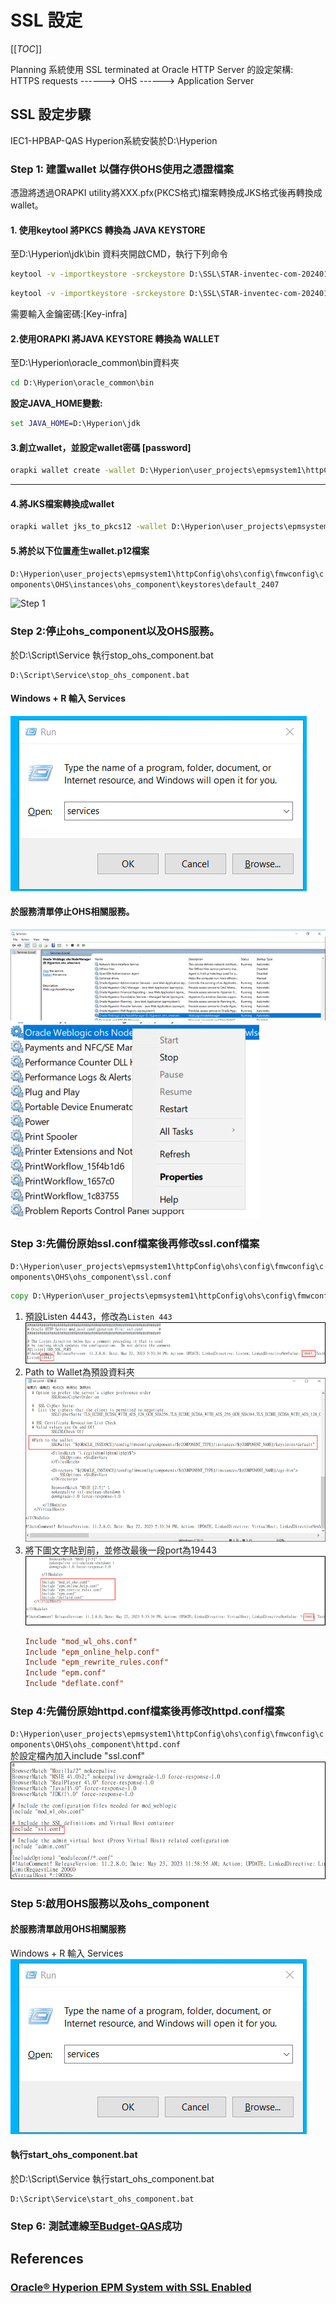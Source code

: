 # SSL 設定 

[[_TOC_]]

Planning 系統使用 SSL terminated at Oracle HTTP Server 的設定架構:  
HTTPS requests ------> OHS ------> Application Server  

## SSL 設定步驟
IEC1-HPBAP-QAS Hyperion系統安裝於D:\Hyperion

### Step 1: 建置wallet 以儲存供OHS使用之憑證檔案
憑證將透過ORAPKI utility將XXX.pfx(PKCS格式)檔案轉換成JKS格式後再轉換成wallet。

#### 1. 使用keytool 將PKCS 轉換為 JAVA KEYSTORE  
至D:\Hyperion\jdk\bin 資料夾開啟CMD，執行下列命令  
```cmd
keytool -v -importkeystore -srckeystore D:\SSL\STAR-inventec-com-20240131\STAR_inventec.com\IIS\STAR_inventec.com.pfx -srcstoretype PKCS12 -destkeystore D:\SSL\Hyperion-SSL-202406.jks -deststoretype JKS
```  

```cmd
keytool -v -importkeystore -srckeystore D:\SSL\STAR-inventec-com-20240131\STAR_inventec.com\IIS\STAR_inventec.com.pfx -srcstoretype PKCS12 -destkeystore D:\SSL\Hyperion-SSL-20240627.jks -deststoretype pkcs12
```  
需要輸入金鑰密碼:[Key-infra]
#### 2.使用ORAPKI 將JAVA KEYSTORE 轉換為 WALLET
至D:\Hyperion\oracle_common\bin資料夾
``` cmd
cd D:\Hyperion\oracle_common\bin
```
**設定JAVA_HOME變數:**
```cmd
set JAVA_HOME=D:\Hyperion\jdk
```
#### 3.創立wallet，並設定wallet密碼 [password] 

```cmd
orapki wallet create -wallet D:\Hyperion\user_projects\epmsystem1\httpConfig\ohs\config\fmwconfig\components\OHS\instances\ohs_component\keystores\default_2407 -auto_login -pwd $RFFV5tgb6yhn 
```

<!-- 
```cmd
orapki wallet create -wallet D:\Hyperion\user_projects\epmsystem1\httpConfig\ohs\config\fmwconfig\components\OHS\instances\ohs_component\keystores\default_Sara -pwd ^YHN7ujm8ik, -auto_login
```

```cmd
orapki wallet jks_to_pkcs12 -wallet D:\Hyperion\user_projects\epmsystem1\httpConfig\ohs\config\fmwconfig\components\OHS\instances\ohs_component\keystores\default_Sara -pwd ^YHN7ujm8ik, -keystore D:\SSL\Hyperion-SSL-20240627.jks -jkspwd 2881072128797
``` -->

---
<!-- ``` cmd
orapki wallet create -wallet D:\Hyperion\user_projects\epmsystem1\httpConfig\ohs\config\fmwconfig\components\OHS\instances\ohs_component\keystores\default_Sara -pwd [password] -auto_login 
```

```
orapki wallet add -wallet D:\Hyperion\user_projects\epmsystem1\httpConfig\ohs\config\fmwconfig\components\OHS\instances\ohs_component\keystores\default_Sara -pwd [password] -dn "CN=`budget-qas.inventec.com`" -keysize 1024 -self_signed -validity 365
``` -->
<!-- 
產生憑證簽署要求 (CSR)，並將其新增至您的公事包：
``` cmd
orapki wallet add -wallet D:\Hyperion\user_projects\epmsystem1\httpConfig\ohs\config\fmwconfig\components\OHS\instances\ohs_component\keystores\default_Sara -pwd [password] -dn "CN=`iec.inventec`" -keysize 1024 -self_signed -validity 365
```
將根目錄與中繼憑證新增至受信任 Keystore
``` cmd
orapki wallet add -wallet D:\Hyperion\user_projects\epmsystem1\httpConfig\ohs\config\fmwconfig\components\OHS\instances\ohs_component\keystores\default_Sara -trusted_cert -cert D:\SSL\STAR-inventec-com-20240131\STAR_inventec.com\Apache\STAR_inventec.com.crt -pwd [password] 
``` -->
#### 4.將JKS檔案轉換成wallet
```cmd
orapki wallet jks_to_pkcs12 -wallet D:\Hyperion\user_projects\epmsystem1\httpConfig\ohs\config\fmwconfig\components\OHS\instances\ohs_component\keystores\default_2407 -pwd $RFFV5tgb6yhn -keystore D:\SSL\Hyperion-SSL-202407.jks -jkspwd [infra_pwd] 
```

<!-- 
```cmd
orapki wallet jks_to_pkcs12 -wallet D:\Hyperion\user_projects\epmsystem1\httpConfig\ohs\config\fmwconfig\components\OHS\instances\ohs_component\keystores\default -pwd [password] -keystore D:\SSL\Hyperion-SSL-202406.jks -jkspwd [Key-infra]
``` -->

#### 5.將於以下位置產生wallet.p12檔案
`D:\Hyperion\user_projects\epmsystem1\httpConfig\ohs\config\fmwconfig\components\OHS\instances\ohs_component\keystores\default_2407`

![Step 1][Step1]  

### Step 2:停止ohs_component以及OHS服務。
於D:\Script\Service 執行stop_ohs_component.bat
``` CMD
D:\Script\Service\stop_ohs_component.bat
```

#### Windows + R 輸入 Services

![Step 2][Step2-1]  

#### 於服務清單停止OHS相關服務。
![Step 2][Step2-2]  
![Step 2][Step2-3]  

### Step 3:先備份原始ssl.conf檔案後再修改ssl.conf檔案

`D:\Hyperion\user_projects\epmsystem1\httpConfig\ohs\config\fmwconfig\components\OHS\ohs_component\ssl.conf`

```cmd
copy D:\Hyperion\user_projects\epmsystem1\httpConfig\ohs\config\fmwconfig\components\OHS\ohs_component\ssl.conf D:\Hyperion\user_projects\epmsystem1\httpConfig\ohs\config\fmwconfig\components\OHS\ohs_component\ssl_bk.conf
```

1. 預設Listen 4443，修改為`Listen 443`  
   ![Step 3][Step3-1]  
2. Path to Wallet為預設資料夾  
   ![Step 3][Step3-2]   
3. 將下圖文字貼到</VirtualHost>前，並修改最後一段port為19443  
   ![Step 3][Step3-3]  
   ```conf
   Include "mod_wl_ohs.conf"
   Include "epm_online_help.conf"
   Include "epm_rewrite_rules.conf"
   Include "epm.conf"
   Include "deflate.conf"
   ```

### Step 4:先備份原始httpd.conf檔案後再修改httpd.conf檔案

`D:\Hyperion\user_projects\epmsystem1\httpConfig\ohs\config\fmwconfig\components\OHS\ohs_component\httpd.conf`    
於設定檔內加入include "ssl.conf"  
![Step 3][Step4-1]  

### Step 5:啟用OHS服務以及ohs_component

#### 於服務清單啟用OHS相關服務
Windows + R 輸入 Services  
![Step 2][Step2-1]  

#### 執行start_ohs_component.bat
於D:\Script\Service 執行start_ohs_component.bat
``` CMD
D:\Script\Service\start_ohs_component.bat
```

### Step 6: 測試連線至[Budget-QAS][Budget-QAS]成功

## References

### [Oracle® Hyperion EPM System with SSL Enabled][R001]

[Step1]: ./_assets/wallet_p12_file.png
[Step2-1]: ./_assets/win+r_services.png
[Step2-2]: ./_assets/Stop_OHS_Service_1.png
[Step2-3]: ./_assets/Stop_OHS_Service_2.png
[Step3-1]: ./_assets/ssl_conf_set.png
[Step3-2]: ./_assets/Path_to_Wallet.png
[Step3-3]: ./_assets//Set_ifmodule_port.png
[Step4-1]: ./_assets/Set_httpd.png

[Budget-QAS]: https://budget-qas.inventec.com:19000/workspace/index.jsp

[R001]: https://www.oracle.com/middleware/technologies/pm-v1112-doc.html